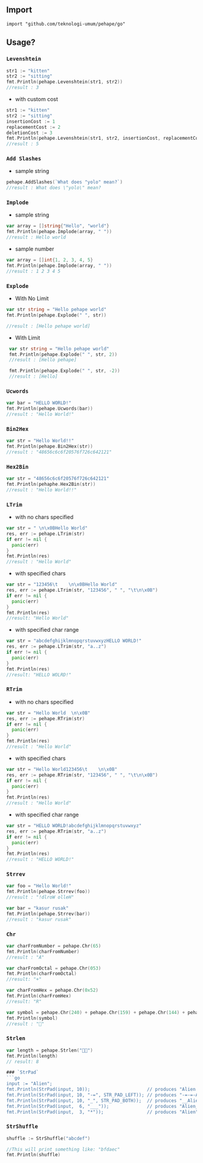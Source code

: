 ## Import

`import "github.com/teknologi-umum/pehape/go"`

## Usage?

### `Levenshtein`
 
 ```go
 str1 := "kitten"
 str2 := "sitting"
 fmt.Println(pehape.Levenshtein(str1, str2))
 //result : 3
 ```
 - with custom cost
 ```go
 str1 := "kitten"
 str2 := "sitting"
 insertionCost := 1
 replacementCost := 2
 deletionCost := 3
 fmt.Println(pehape.Levenshtein(str1, str2, insertionCost, replacementCost, deletionCost))
 //result : 5
 ```
 
### `Add Slashes`
 
- sample string
  
```go
pehape.AddSlashes(`What does "yolo" mean?`)
//result : What does \"yolo\" mean?
```

### `Implode`

- sample string
  
```go
var array = []string{"Hello", "world"}
fmt.Println(pehape.Implode(array, " "))
//result : Hello world
```

- sample number

```go
var array = []int{1, 2, 3, 4, 5}
fmt.Println(pehape.Implode(array, " "))
//result : 1 2 3 4 5
```

### `Explode`

- With No Limit

```go
var str string = "Hello pehape world"
fmt.Println(pehape.Explode(" ", str))

//result : [Hello pehape world]
```

- With Limit

```go
 var str string = "Hello pehape world"
 fmt.Println(pehape.Explode(" ", str, 2))
 //result : [Hello pehape]

 fmt.Println(pehape.Explode(" ", str, -2))
 //result : [Hello]
```

### `Ucwords`

```go
var bar = "HELLO WORLD!"
fmt.Println(pehape.Ucwords(bar))
//result : "Hello World!"
```

### `Bin2Hex`

```go
var str = "Hello World!!"
fmt.Println(pehape.Bin2Hex(str))
//result : "48656c6c6f20576f726c642121"
```

### `Hex2Bin`

```go
var str = "48656c6c6f20576f726c642121"
fmt.Println(pehaphe.Hex2Bin(str))
//result : "Hello World!!"
```

### `LTrim`

- with no chars specified

```go
var str = "	\n\x0BHello World"
res, err := pehape.LTrim(str)
if err != nil {
  panic(err)
}
fmt.Println(res)
//result : "Hello World"
```

- with specified chars

```go
var str = "123456\t    \n\x0BHello World"
res, err := pehape.LTrim(str, "123456", " ", "\t\n\x0B")
if err != nil {
  panic(err)
}
fmt.Println(res)
//result: "Hello World"
```

- with specified char range

```go
var str = "abcdefghijklmnopqrstuvwxyzHELLO WORLD!"
res, err := pehape.LTrim(str, "a..z")
if err != nil {
  panic(err)
}
fmt.Println(res)
//result: "HELLO WOLRD!"
```

### `RTrim`

- with no chars specified

```go
var str = "Hello World	\n\x0B"
res, err := pehape.RTrim(str)
if err != nil {
  panic(err)
}
fmt.Println(res)
//result : "Hello World"
```

- with specified chars

```go
var str = "Hello World123456\t    \n\x0B"
res, err := pehape.RTrim(str, "123456", " ", "\t\n\x0B")
if err != nil {
  panic(err)
}
fmt.Println(res)
//result : "Hello World"
```

- with specified char range

```go
var str = "HELLO WORLD!abcdefghijklmnopqrstuvwxyz"
res, err := pehape.RTrim(str, "a..z")
if err != nil {
  panic(err)
}
fmt.Println(res)
//result : "HELLO WORLD!"
```

### `Strrev`

```go
var foo = "Hello World!"
fmt.Println(pehape.Strrev(foo))
//result : "!dlroW olleH"

var bar = "kasur rusak"
fmt.Println(pehape.Strrev(bar))
//result : "kasur rusak"
```

### `Chr`

```go
var charFromNumber = pehape.Chr(65)
fmt.Println(charFromNumber)
//result : "A"

var charFromOctal = pehape.Chr(053)
fmt.Println(charFromOctal)
//result: "+"

var charFromHex = pehape.Chr(0x52)
fmt.Println(charFromHex)
//result: "R"

var symbol = pehape.Chr(240) + pehape.Chr(159) + pehape.Chr(144) + pehape.Chr(152)
fmt.Println(symbol)
//result : "🐘"
```

### `Strlen`
```go
var length = pehape.Strlen("🤗🥰")
fmt.Println(length)
// result: 8

### `StrPad`
```go
input := "Alien";
fmt.Println(StrPad(input, 10));                     // produces "Alien     "
fmt.Println(StrPad(input, 10, "-=", STR_PAD_LEFT)); // produces "-=-=-Alien"
fmt.Println(StrPad(input, 10, "_", STR_PAD_BOTH));  // produces "__Alien___"
fmt.Println(StrPad(input,  6, "___"));              // produces "Alien_"
fmt.Println(StrPad(input,  3, "*"));                // produces "Alien"
```

### `StrShuffle`
```go
shuffle := StrShuffle("abcdef")

//This will print something like: "bfdaec"
fmt.Println(shuffle)
```